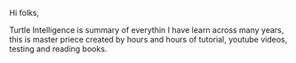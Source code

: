 Hi folks,

Turtle Intelligence is summary of everythin I have learn across many years, this is master priece created by hours and hours of tutorial, youtube videos, testing and reading books.
